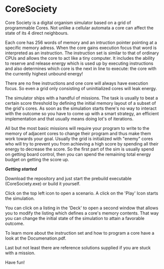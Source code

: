 CoreSociety
===========

Core Society is a digital organism simulator based on a grid of programmable Cores.
Not unlike a cellular automata a core can affect the state of its 4 direct neighbours. 

Each core has 256 words of memory and an intruction pointer pointing at a specific memory adress. When the core gains execution focus that word is interpreted as an instruction. The instruction set is similar to that of ordinary CPUs and allows the core to act like a tiny computer. It includes the ability to reserve and release energy which is used up by executing instructions and also determines which core is the next in line to execute: the core with the currently highest unbound energy!

There are no free instructions and one core will always have execution focus. So even a grid only consisting of uninitialized cores will leak energy.

The simulator ships with a handful of missions. The task is usually to beat a certain score threshold by defining the initial memory layout of a subset of the grid's cores. As soon as the simulation starts there's no way to interact with the outcome so you have to come up with a smart strategy, an efficient implementation and that usually means doing lot's of iterations.

All but the most basic missions will require your program to write to the memory of adjacent cores to change their program and thus make them work towards your goal. Usually the grid is initialized with "enemy" cores who will try to prevent you from achieving a high score by spending all their energy to decrease the score. So the first part of the sim is usually spend on getting board control, then you can spend the remaining total energy budget on getting the score up.

***Getting started***

Download the repository and just start the prebuild executable (CoreSociety.exe) or build it yourself.

Click on the top left icon to open a scenario. A click on the 'Play' Icon starts the simulation.

You can click on a listing in the 'Deck' to open a second window that allows you to modify the listing which defines a core's memory contents. That way you can change the initial state of the simulation to attain a favorable outcome.

To learn more about the instruction set and how to program a core have a look at the Documenation.pdf.

Last but not least there are reference solutions supplied if you are stuck with a mission.

Have fun!

